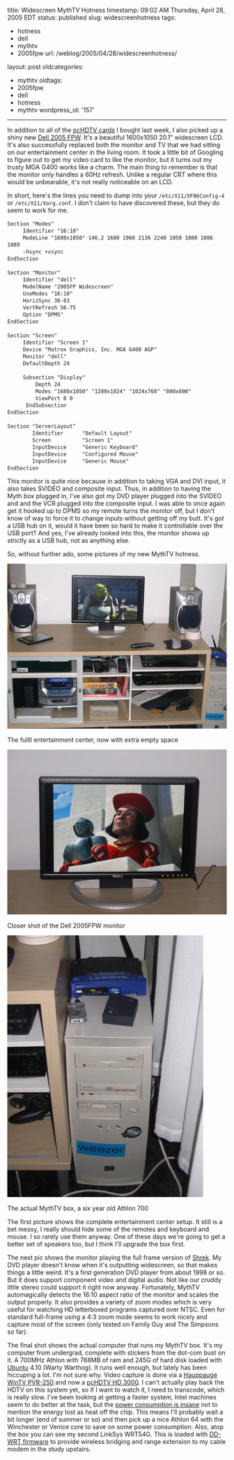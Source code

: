 title: Widescreen MythTV Hotness
timestamp: 09:02 AM Thursday, April 28, 2005 EDT
status: published
slug: widescreenhotness
tags:
- hotness
- dell
- mythtv
- 2005fpw
url: /weblog/2005/04/28/widescreenhotness/

layout: post
oldcategories:
- mythtv
oldtags:
- 2005fpw
- dell
- hotness
- mythtv
wordpress_id: '157'

---

In addition to all of the [pcHDTV cards](/weblog/2005/04/25/wplugpchdtv4) I bought last week, I also picked up a shiny new [Dell 2005 FPW](http://accessories.us.dell.com/sna/ProductDetail.aspx?TabPage=overview&sku=320-4111&category_id=4009&c=us&l=en&cs=19). It's a beautiful 1600x1050 20.1"
widescreen LCD.   It's also successfully replaced both the monitor and TV that
we had sitting on our entertainment center in the living room.   It took a
little bit of Googling to figure out to get my video card to like the monitor,
but it turns out my trusty MGA G400 works like a charm.
The main thing to remember is that the monitor only handles a 60Hz refresh.
Unlike a regular CRT where this would be unbearable, it's not really noticeable
on an LCD.

In short, here's the lines you need to dump into your `/etc/X11/XF86Config-4` or `/etc/X11/Xorg.conf`.  I
don't claim to have discovered these, but they do seem to work for me.
    
    Section "Modes"
         Identifier "16:10"
         ModeLine "1680x1050" 146.2 1680 1960 2136 2240 1050 1080 1086 1089
         -hsync +vsync
    EndSection
    
    Section "Monitor"
         Identifier "dell"
         ModelName "2005FP Widescreen"
         UseModes "16:10"
         HorizSync 30-83
         VertRefresh 56-75
         Option "DPMS"
    EndSection
    
    Section "Screen"
         Identifier "Screen 1"
         Device "Matrox Graphics, Inc. MGA G400 AGP"
         Monitor "dell"
         DefaultDepth 24
    
         Subsection "Display"
             Depth 24
             Modes "1680x1050" "1280x1024" "1024x768" "800x600"
             ViewPort 0 0
          EndSubsection
    EndSection
    
    Section "ServerLayout"
            Identifier      "Default Layout"
            Screen          "Screen 1"
            InputDevice     "Generic Keyboard"
            InputDevice     "Configured Mouse"
            InputDevice     "Generic Mouse"
    EndSection

This monitor is quite nice because in addition to taking VGA and DVI input, it
also takes SVIDEO and composite input.  Thus, in addition to having the Myth
box plugged in, I've also got my DVD player plugged into the SVIDEO and and
the VCR plugged into the composite input.  I was able to once again get it
hooked up to DPMS so my remote turns the monitor off, but I don't know of way
to force it to change inputs without getting off my butt.  It's got a USB hub
on it, would it have been so hard to make it controllable over the USB port?
And yes, I've already looked into this, the monitor shows up strictly as a
USB hub, not as anything else.

So, without further ado, some pictures of my new MythTV hotness.

<div class="image caption center">
    <img src="/weblog/media/2005/04/mythTVSetup.jpg" alt="The fullll entertainment center, now with extra empty space">
    <p>The fullll entertainment center, now with extra empty space</p>
</div>

<div class="image caption center">
    <img src="/weblog/media/2005/04/dell2005fpw.jpg" alt="Closer shot of the Dell 2005FPW monitor">
    <p>Closer shot of the Dell 2005FPW monitor</p>
</div>

<div class="image caption center">
    <img src="/weblog/media/2005/04/mythTVBox.jpg" alt="The actual MythTV box, a six year old Athlon 700">
    <p>The actual MythTV box, a six year old Athlon 700</p>
</div>

The first picture shows the complete entertainment center setup.  It still is a bet
messy, I really should hide some of the remotes and keyboard and mouse.  I so
rarely use them anyway.  One of these days we're going to get a better set of
speakers too, but I think I'll upgrade the box first.

The next pic shows the monitor playing the full frame version of [Shrek](http://www.imdb.com/title/tt0126029/).  My DVD player doesn't know when it's
outputting widescreen, so that makes things a little weird.  It's a first
generation DVD player from about 1998 or so.  But it does support component
video and digital audio.  Not like our cruddy little stereo could support it
right now anyway.  Fortunately, MythTV automagically detects the 16:10 aspect
ratio of the monitor and scales the output properly.  It also provides a
variety of zoom modes which is very useful for watching HD letterboxed programs
captured over NTSC.  Even for standard full-frame using a 4:3 zoom mode seems to
work nicely and capture most of the screen (only tested on Family Guy and The
Simpsons so far).

The final shot shows the actual computer that runs my MythTV box.  It's my
computer from undergrad, complete with stickers from the dot-com bust on it.  A 700MHz Athlon with 768MB of ram and 245G of
hard disk loaded with [Ubuntu](http://www.ubuntulinux.com/) 4.10 (Warty Warthog).  It runs well enough, but lately has been hiccuping a lot.  I'm not
sure why.  Video capture is done via a [Hauppauge WinTV PVR-250](http://www.hauppauge.com/pages/products/data_250.html) and now a [pcHDTV HD 3000](http://www.pchdtv.com/hd_3000.html).  I can't actually play back the
HDTV on this system yet, so if I want to watch it, I need to transcode, which
is really slow.  I've been looking at getting a faster system, Intel machines
seem to do better at the task, but the [power consumption is insane](http://www.techreport.com/onearticle.x/7417) not to mention the energy lost as
heat off the chip.  This means I'll probably wait a bit longer (end of summer
or so) and then pick up a nice Athlon 64 with the Winchester or Venice core
to save on some power consumption.  Also, atop the box you can see my second
LinkSys WRT54G.  This is loaded with [DD-WRT firmware](http://dd-wrt.com/) to provide wireless bridging and range extension to my cable modem in
the study upstairs.
